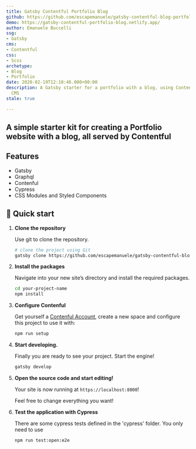 ```yaml
---
title: Gatsby Contentful Portfolio Blog
github: https://github.com/escapemanuele/gatsby-contentful-blog-portfolio
demo: https://gatsby-contentful-portfolio-blog.netlify.app/
author: Emanuele Buccelli
ssg:
- Gatsby
cms:
- Contentful
css:
- Scss
archetype:
- Blog
- Portfolio
date: 2020-02-19T12:10:46.000+00:00
description: A Gatsby starter for a portfolio with a blog, using Contentful as the
  CMS
stale: true

---
```

## A simple starter kit for creating a Portfolio website with a blog, all served by Contentful

## Features

* Gatsby
* Graphql
* Contenful
* Cypress
* CSS Modules and Styled Components

## 🚀 Quick start

1. **Clone the repository**

   Use git to clone the repository.

   ```sh
   # clone the project using Git
   gatsby clone https://github.com/escapemanuele/gatsby-contentful-blog-portfolio  your-project-name
   ```
2. **Install the packages**

   Navigate into your new site’s directory and install the required packages.

   ```sh
   cd your-project-name
   npm install
   ```
3. **Configure Contenful**

   Get yourself a [Contenful Account](https://www.contentful.com/), create a new space and configure this project to use it with:

   ```sh
   npm run setup
   ```
4. **Start developing.**

   Finally you are ready to see your project. Start the engine!

   ```sh
   gatsby develop
   ```
5. **Open the source code and start editing!**

   Your site is now running at `https://localhost:8000`!

   Feel free to change everything you want!
6. **Test the application with Cypress**

   There are some cypress tests defined in the 'cypress' folder.
   You only need to use

   ```sh
   npm run test:open:e2e
   ```